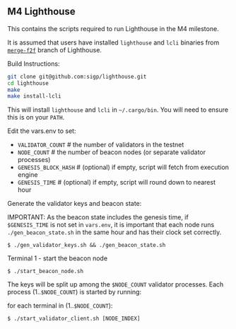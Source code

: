 ## M4 Lighthouse

This contains the scripts required to run Lighthouse in the M4 milestone.

It is assumed that users have installed `lighthouse` and `lcli` binaries from
[`merge-f2f`](https://github.com/sigp/lighthouse/pull/2620) branch of
Lighthouse.

Build Instructions:

```bash
git clone git@github.com:sigp/lighthouse.git
cd lighthouse
make
make install-lcli
```

This will install `lighthouse` and `lcli` in `~/.cargo/bin`. You will need to
ensure this is on your `PATH`.

Edit the vars.env to set:

 * `VALIDATOR_COUNT` # the number of validators in the testnet
 * `NODE_COUNT` # the number of beacon nodes (or separate validator processes)
 * `GENESIS_BLOCK_HASH` # (optional) if empty, script will fetch from execution engine
 * `GENESIS_TIME` # (optional) if empty, script will round down to nearest hour

Generate the validator keys and beacon state:

IMPORTANT: As the beacon state includes the genesis time, if `$GENESIS_TIME` is not set in `vars.env`, it is important that each node runs `./gen_beacon_state.sh` in the same hour and has their clock set correctly.

```
$ ./gen_validator_keys.sh && ./gen_beacon_state.sh
```

Terminal 1 - start the beacon node

```
$ ./start_beacon_node.sh
```

The keys will be split up among the `$NODE_COUNT` validator processes. Each process (1..`$NODE_COUNT`) is started by running:

for each terminal in (1..`$NODE_COUNT`):

```
$ ./start_validator_client.sh [NODE_INDEX]
```


